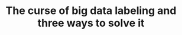 ---
title: 'The curse of big data labeling and three ways to solve it ' 
acronym: DLB
type: GL - Tier 2
webpage: 'https://aws.amazon.com/blogs/apn/the-curse-of-big-data-labeling-and-three-ways-to-solve-it/' 
---